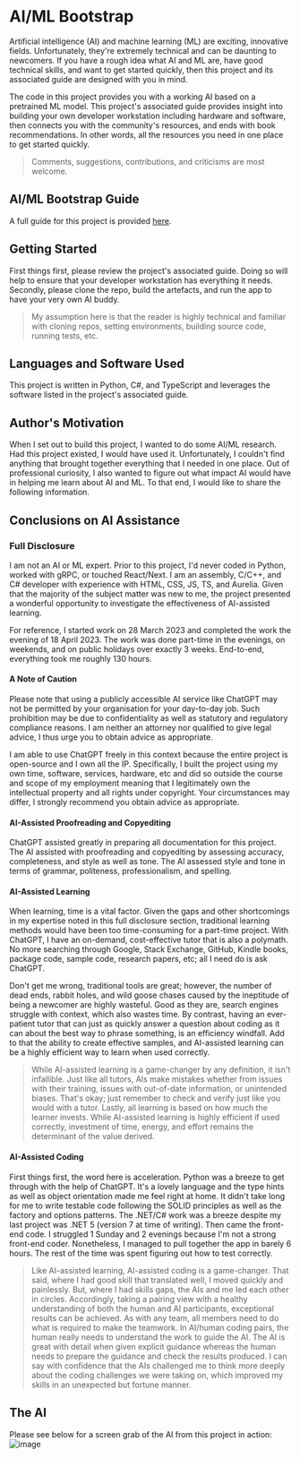 # AI/ML Bootstrap
Artificial intelligence (AI) and machine learning (ML) are exciting, innovative fields. Unfortunately, they're extremely technical and can be daunting to newcomers. If you have a rough idea what AI and ML are, have good technical skills, and want to get started quickly, then this project and its associated guide are designed with you in mind.

The code in this project provides you with a working AI based on a pretrained ML model. This project's associated guide provides insight into building your own developer workstation including hardware and software, then connects you with the community's resources, and ends with book recommendations. In other words, all the resources you need in one place to get started quickly.

> Comments, suggestions, contributions, and criticisms are most welcome.

## AI/ML Bootstrap Guide
A full guide for this project is provided [here](/docs/ai-ml-bootstrap-guide.md).

## Getting Started
First things first, please review the project's associated guide. Doing so will help to ensure that your developer workstation has everything it needs. Secondly, please clone the repo, build the artefacts, and run the app to have your very own AI buddy.

> My assumption here is that the reader is highly technical and familiar with cloning repos, setting environments, building source code, running tests, etc.

## Languages and Software Used
This project is written in Python, C#, and TypeScript and leverages the software listed in the project's associated guide.

## Author's Motivation
When I set out to build this project, I wanted to do some AI/ML research. Had this project existed, I would have used it. Unfortunately, I couldn't find anything that brought together everything that I needed in one place. Out of professional curiosity, I also wanted to figure out what impact AI would have in helping me learn about AI and ML. To that end, I would like to share the following information.

## Conclusions on AI Assistance
### Full Disclosure
I am not an AI or ML expert. Prior to this project, I'd never coded in Python, worked with gRPC, or touched React/Next. I am an assembly, C/C++, and C# developer with experience with HTML, CSS, JS, TS, and Aurelia. Given that the majority of the subject matter was new to me, the project presented a wonderful opportunity to investigate the effectiveness of AI-assisted learning.

For reference, I started work on 28 March 2023 and completed the work the evening of 18 April 2023. The work was done part-time in the evenings, on weekends, and on public holidays over exactly 3 weeks. End-to-end, everything took me roughly 130 hours.

#### A Note of Caution
Please note that using a publicly accessible AI service like ChatGPT may not be permitted by your organisation for your day-to-day job. Such prohibition may be due to confidentiality as well as statutory and regulatory compliance reasons. I am neither an attorney nor qualified to give legal advice, I thus urge you to obtain advice as appropriate.

I am able to use ChatGPT freely in this context because the entire project is open-source and I own all the IP. Specifically, I built the project using my own time, software, services, hardware, etc and did so outside the course and scope of my employment meaning that I legitimately own the intellectual property and all rights under copyright. Your circumstances may differ, I strongly recommend you obtain advice as appropriate.

#### AI-Assisted Proofreading and Copyediting
ChatGPT assisted greatly in preparing all documentation for this project. The AI assisted with proofreading and copyediting by assessing accuracy, completeness, and style as well as tone. The AI assessed style and tone in terms of grammar, politeness, professionalism, and spelling.

#### AI-Assisted Learning
When learning, time is a vital factor. Given the gaps and other shortcomings in my expertise noted in this full disclosure section, traditional learning methods would have been too time-consuming for a part-time project. With ChatGPT, I have an on-demand, cost-effective tutor that is also a polymath. No more searching through Google, Stack Exchange, GitHub, Kindle books, package code, sample code, research papers, etc; all I need do is ask ChatGPT.

Don't get me wrong, traditional tools are great; however, the number of dead ends, rabbit holes, and wild goose chases caused by the ineptitude of being a newcomer are highly wasteful. Good as they are, search engines struggle with context, which also wastes time. By contrast, having an ever-patient tutor that can just as quickly answer a question about coding as it can about the best way to phrase something, is an efficiency windfall. Add to that the ability to create effective samples, and AI-assisted learning can be a highly efficient way to learn when used correctly.

> While AI-assisted learning is a game-changer by any definition, it isn't infallible. Just like all tutors, AIs make mistakes whether from issues with their training, issues with out-of-date information, or unintended biases. That's okay; just remember to check and verify just like you would with a tutor. Lastly, all learning is based on how much the learner invests. While AI-assisted learning is highly efficient if used correctly, investment of time, energy, and effort remains the determinant of the value derived.

#### AI-Assisted Coding
First things first, the word here is acceleration. Python was a breeze to get through with the help of ChatGPT. It's a lovely language and the type hints as well as object orientation made me feel right at home. It didn't take long for me to write testable code following the SOLID principles as well as the factory and options patterns. The .NET/C# work was a breeze despite my last project was .NET 5 (version 7 at time of writing). Then came the front-end code. I struggled 1 Sunday and 2 evenings because I'm not a strong front-end coder. Nonetheless, I managed to pull together the app in barely 6 hours. The rest of the time was spent figuring out how to test correctly.

> Like AI-assisted learning, AI-assisted coding is a game-changer. That said, where I had good skill that translated well, I moved quickly and painlessly. But, where I had skills gaps, the AIs and me led each other in circles. Accordingly, taking a pairing view with a healthy understanding of both the human and AI participants, exceptional results can be achieved. As with any team, all members need to do what is required to make the teamwork. In AI/human coding pairs, the human really needs to understand the work to guide the AI. The AI is great with detail when given explicit guidance whereas the human needs to prepare the guidance and check the results produced. I can say with confidence that the AIs challenged me to think more deeply about the coding challenges we were taking on, which improved my skills in an unexpected but fortune manner.

## The AI
Please see below for a screen grab of the AI from this project in action:
![image](https://user-images.githubusercontent.com/127726983/232884725-b9f1de29-bcee-479a-a72f-7ff33fb2a408.png)
